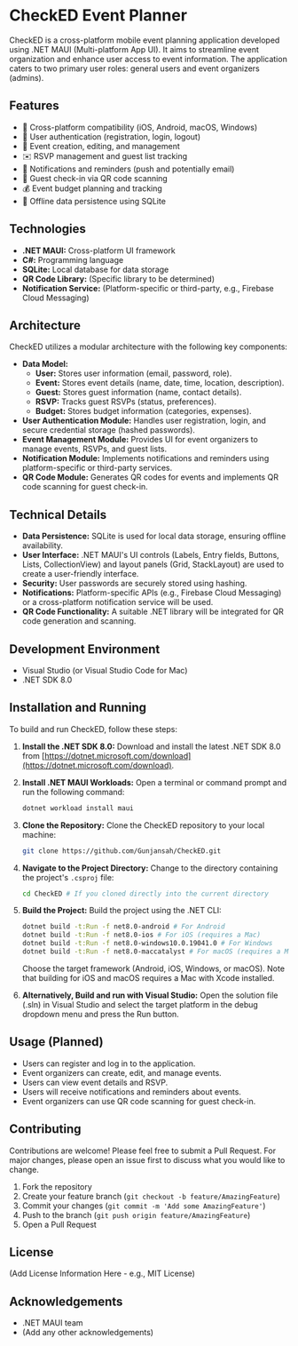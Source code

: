 # CheckED Event Planner

CheckED is a cross-platform mobile event planning application developed using .NET MAUI (Multi-platform App UI). It aims to streamline event organization and enhance user access to event information. The application caters to two primary user roles: general users and event organizers (admins).

## Features

*   📱 Cross-platform compatibility (iOS, Android, macOS, Windows)
*   👤 User authentication (registration, login, logout)
*   📅 Event creation, editing, and management
*   ✉️ RSVP management and guest list tracking
*   🔔 Notifications and reminders (push and potentially email)
*   🎫 Guest check-in via QR code scanning
*   💰 Event budget planning and tracking
*   💾 Offline data persistence using SQLite

## Technologies

*   **.NET MAUI:** Cross-platform UI framework
*   **C#:** Programming language
*   **SQLite:** Local database for data storage
*   **QR Code Library:** (Specific library to be determined)
*   **Notification Service:** (Platform-specific or third-party, e.g., Firebase Cloud Messaging)

## Architecture

CheckED utilizes a modular architecture with the following key components:

*   **Data Model:**
    *   **User:** Stores user information (email, password, role).
    *   **Event:** Stores event details (name, date, time, location, description).
    *   **Guest:** Stores guest information (name, contact details).
    *   **RSVP:** Tracks guest RSVPs (status, preferences).
    *   **Budget:** Stores budget information (categories, expenses).
*   **User Authentication Module:** Handles user registration, login, and secure credential storage (hashed passwords).
*   **Event Management Module:** Provides UI for event organizers to manage events, RSVPs, and guest lists.
*   **Notification Module:** Implements notifications and reminders using platform-specific or third-party services.
*   **QR Code Module:** Generates QR codes for events and implements QR code scanning for guest check-in.

## Technical Details

*   **Data Persistence:** SQLite is used for local data storage, ensuring offline availability.
*   **User Interface:** .NET MAUI's UI controls (Labels, Entry fields, Buttons, Lists, CollectionView) and layout panels (Grid, StackLayout) are used to create a user-friendly interface.
*   **Security:** User passwords are securely stored using hashing.
*   **Notifications:** Platform-specific APIs (e.g., Firebase Cloud Messaging) or a cross-platform notification service will be used.
*   **QR Code Functionality:** A suitable .NET library will be integrated for QR code generation and scanning.

## Development Environment

*   Visual Studio (or Visual Studio Code for Mac)
*   .NET SDK 8.0

## Installation and Running

To build and run CheckED, follow these steps:

1.  **Install the .NET SDK 8.0:** Download and install the latest .NET SDK 8.0 from [https://dotnet.microsoft.com/download](https://dotnet.microsoft.com/download).

2.  **Install .NET MAUI Workloads:** Open a terminal or command prompt and run the following command:

    ```bash
    dotnet workload install maui
    ```

3.  **Clone the Repository:** Clone the CheckED repository to your local machine:

    ```bash
    git clone https://github.com/Gunjansah/CheckED.git
    ```

4.  **Navigate to the Project Directory:** Change to the directory containing the project's `.csproj` file:

    ```bash
    cd CheckED # If you cloned directly into the current directory
    ```

5.  **Build the Project:** Build the project using the .NET CLI:

    ```bash
    dotnet build -t:Run -f net8.0-android # For Android
    dotnet build -t:Run -f net8.0-ios # For iOS (requires a Mac)
    dotnet build -t:Run -f net8.0-windows10.0.19041.0 # For Windows
    dotnet build -t:Run -f net8.0-maccatalyst # For macOS (requires a Mac)
    ```
    Choose the target framework (Android, iOS, Windows, or macOS). Note that building for iOS and macOS requires a Mac with Xcode installed.

6. **Alternatively, Build and run with Visual Studio:** Open the solution file (.sln) in Visual Studio and select the target platform in the debug dropdown menu and press the Run button.

## Usage (Planned)

*   Users can register and log in to the application.
*   Event organizers can create, edit, and manage events.
*   Users can view event details and RSVP.
*   Users will receive notifications and reminders about events.
*   Event organizers can use QR code scanning for guest check-in.

## Contributing

Contributions are welcome! Please feel free to submit a Pull Request. For major changes, please open an issue first to discuss what you would like to change.

1. Fork the repository
2. Create your feature branch (`git checkout -b feature/AmazingFeature`)
3. Commit your changes (`git commit -m 'Add some AmazingFeature'`)
4. Push to the branch (`git push origin feature/AmazingFeature`)
5. Open a Pull Request

## License

(Add License Information Here - e.g., MIT License)

## Acknowledgements

*   .NET MAUI team
*   (Add any other acknowledgements)
